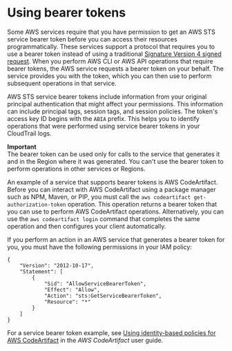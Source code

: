 # Using bearer tokens<a name="id_credentials_bearer"></a>

Some AWS services require that you have permission to get an AWS STS service bearer token before you can access their resources programmatically\. These services support a protocol that requires you to use a bearer token instead of using a traditional [Signature Version 4 signed request](https://docs.aws.amazon.com/general/latest/gr/sigv4_signing.html)\. When you perform AWS CLI or AWS API operations that require bearer tokens, the AWS service requests a bearer token on your behalf\. The service provides you with the token, which you can then use to perform subsequent operations in that service\. 

AWS STS service bearer tokens include information from your original principal authentication that might affect your permissions\. This information can include principal tags, session tags, and session policies\. The token's access key ID begins with the `ABIA` prefix\. This helps you to identify operations that were performed using service bearer tokens in your CloudTrail logs\.

**Important**  
The bearer token can be used only for calls to the service that generates it and in the Region where it was generated\. You can't use the bearer token to perform operations in other services or Regions\.

An example of a service that supports bearer tokens is AWS CodeArtifact\. Before you can interact with AWS CodeArtifact using a package manager such as NPM, Maven, or PIP, you must call the `aws codeartifact get-authorization-token` operation\. This operation returns a bearer token that you can use to perform AWS CodeArtifact operations\. Alternatively, you can use the `aws codeartifact login` command that completes the same operation and then configures your client automatically\. 

If you perform an action in an AWS service that generates a bearer token for you, you must have the following permissions in your IAM policy:

```
{
    "Version": "2012-10-17",
    "Statement": [
        {
            "Sid": "AllowServiceBearerToken",
            "Effect": "Allow",
            "Action": "sts:GetServiceBearerToken",
            "Resource": "*"
        }
    ]
}
```

For a service bearer token example, see [ Using identity\-based policies for AWS CodeArtifact](https://docs.aws.amazon.com/codeartifact/latest/ug/auth-and-access-control-iam-identity-based-access-control.html) in the *AWS CodeArtifact* user guide\.